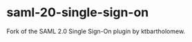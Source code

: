 saml-20-single-sign-on
======================

Fork of the SAML 2.0 Single Sign-On plugin by ktbartholomew.
